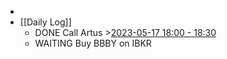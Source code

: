 -
- [[Daily Log]]
	- DONE Call Artus >[2023-05-17 18:00 - 18:30](#agenda://?start=1684339200000&end=1684341000000&allDay=false)
	- WAITING Buy BBBY on IBKR